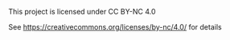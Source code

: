 This project is licensed under CC BY-NC 4.0

See https://creativecommons.org/licenses/by-nc/4.0/ for details

